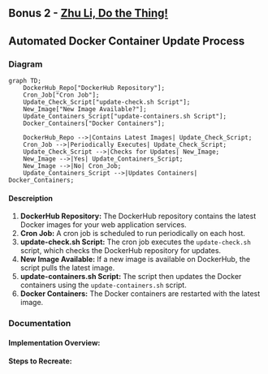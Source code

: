 ## Bonus 2 - [Zhu Li, Do the Thing!](https://www.youtube.com/watch?v=mofRHlO1E_A)
## Automated Docker Container Update Process

### Diagram

```mermaid
graph TD;
    DockerHub_Repo["DockerHub Repository"];
    Cron_Job["Cron Job"];
    Update_Check_Script["update-check.sh Script"];
    New_Image["New Image Available?"];
    Update_Containers_Script["update-containers.sh Script"];
    Docker_Containers["Docker Containers"];

    DockerHub_Repo -->|Contains Latest Images| Update_Check_Script;
    Cron_Job -->|Periodically Executes| Update_Check_Script;
    Update_Check_Script -->|Checks for Updates| New_Image;
    New_Image -->|Yes| Update_Containers_Script;
    New_Image -->|No| Cron_Job;
    Update_Containers_Script -->|Updates Containers| Docker_Containers;
```
#### Descreiption 

1. **DockerHub Repository:** The DockerHub repository contains the latest Docker images for your web application services.
2. **Cron Job:** A cron job is scheduled to run periodically on each host.
3. **update-check.sh Script:** The cron job executes the `update-check.sh` script, which checks the DockerHub repository for updates.
4. **New Image Available:** If a new image is available on DockerHub, the script pulls the latest image.
5. **update-containers.sh Script:** The script then updates the Docker containers using the `update-containers.sh` script.
6. **Docker Containers:** The Docker containers are restarted with the latest image.

### Documentation
#### Implementation Overview:

#### Steps to Recreate: 



